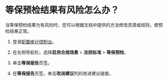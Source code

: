 # 等保预检结果有风险怎么办？

当等保预检结果为有风险时，您可以根据文档中提供的方法修改资源或规则，使预检结果正常。

1.  登录[配置审计控制台](https://config.console.aliyun.com)。

2.  在左侧导航栏，选择**启用合规场景** \> **法则标准** \> **等保预检**。

3.  单击**等保报告**页签。

4.  在**等保报告**页签，单击**改进建议**列的改进建议链接。


